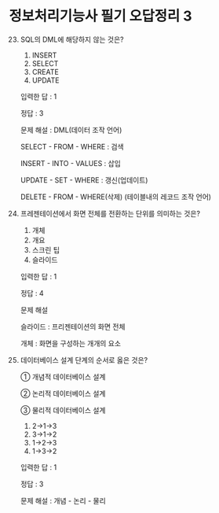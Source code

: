 <h1>정보처리기능사 필기 오답정리 3</h1>

23. SQL의 DML에 해당하지 않는 것은?

    1. INSERT
    2. SELECT
    3. CREATE
    4. UPDATE

    입력한 답 : 1

    정답 : 3

    문제 해설 : DML(데이터 조작 언어)

    SELECT - FROM - WHERE : 검색

    INSERT - INTO - VALUES : 삽입

    UPDATE - SET - WHERE : 갱신(업데이트)

    DELETE - FROM - WHERE(삭제) (테이블내의 레코드 조작 언어)

25. 프레젠테이션에서 화면 전체를 전환하는 단위를 의미하는 것은?

    1. 개체
    2. 개요
    3. 스크린 팁
    4. 슬라이드

    입력한 답 : 1

    정답 : 4

    문제 해설 

    슬라이드 : 프리젠테이션의 화면 전체

    개체 : 화면을 구성하는 개개의 요소

28. 데이터베이스 설계 단계의 순서로 옳은 것은?

    ① 개념적 데이터베이스 설계

    ② 논리적 데이터베이스 설계

    ③ 물리적 데이터베이스 설계

    1. 2→1→3
    2. 3→1→2
    3. 1→2→3
    4. 1→3→2

    입력한 답 : 1

    정답 : 3

    문제 해설 : 개념 - 논리 - 물리

